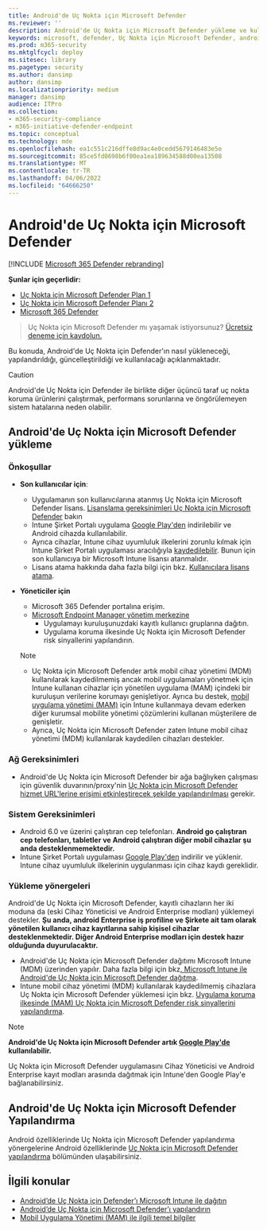 ```yaml
---
title: Android'de Uç Nokta için Microsoft Defender
ms.reviewer: ''
description: Android'de Uç Nokta için Microsoft Defender yükleme ve kullanma işlemleri açıklanır
keywords: microsoft, defender, Uç Nokta için Microsoft Defender, android, yükleme, dağıtma, kaldırma, intune
ms.prod: m365-security
ms.mktglfcycl: deploy
ms.sitesec: library
ms.pagetype: security
ms.author: dansimp
author: dansimp
ms.localizationpriority: medium
manager: dansimp
audience: ITPro
ms.collection:
- m365-security-compliance
- m365-initiative-defender-endpoint
ms.topic: conceptual
ms.technology: mde
ms.openlocfilehash: ea1c551c216dffe8d9ac4e0cedd5679146483e5e
ms.sourcegitcommit: 85ce5fd0698b6f00ea1ea189634588d00ea13508
ms.translationtype: MT
ms.contentlocale: tr-TR
ms.lasthandoff: 04/06/2022
ms.locfileid: "64666250"
---
```

# <a name="microsoft-defender-for-endpoint-on-android"></a>Android'de Uç Nokta için Microsoft Defender

[!INCLUDE [Microsoft 365 Defender rebranding](../../includes/microsoft-defender.md)]

**Şunlar için geçerlidir:**
- [Uç Nokta için Microsoft Defender Plan 1](https://go.microsoft.com/fwlink/p/?linkid=2154037)
- [Uç Nokta için Microsoft Defender Planı 2](https://go.microsoft.com/fwlink/p/?linkid=2154037)
- [Microsoft 365 Defender](https://go.microsoft.com/fwlink/?linkid=2118804)

> Uç Nokta için Microsoft Defender mı yaşamak istiyorsunuz? [Ücretsiz deneme için kaydolun.](https://signup.microsoft.com/create-account/signup?products=7f379fee-c4f9-4278-b0a1-e4c8c2fcdf7e&ru=https://aka.ms/MDEp2OpenTrial?ocid=docs-wdatp-exposedapis-abovefoldlink)

Bu konuda, Android'de Uç Nokta için Defender'ın nasıl yükleneceği, yapılandırıldığı, güncelleştirildiği ve kullanılacağı açıklanmaktadır.

> [!CAUTION]
> Android'de Uç Nokta için Defender ile birlikte diğer üçüncü taraf uç nokta koruma ürünlerini çalıştırmak, performans sorunlarına ve öngörülemeyen sistem hatalarına neden olabilir.

## <a name="how-to-install-microsoft-defender-for-endpoint-on-android"></a>Android'de Uç Nokta için Microsoft Defender yükleme

### <a name="prerequisites"></a>Önkoşullar

- **Son kullanıcılar için**:
  - Uygulamanın son kullanıcılarına atanmış Uç Nokta için Microsoft Defender lisans. [Lisanslama gereksinimleri Uç Nokta için Microsoft Defender](/microsoft-365/security/defender-endpoint/minimum-requirements#licensing-requirements) bakın
  - Intune Şirket Portalı uygulama [Google Play'den](https://play.google.com/store/apps/details?id=com.microsoft.windowsintune.companyportal) indirilebilir ve Android cihazda kullanılabilir.
  - Ayrıca cihazlar, Intune cihaz uyumluluk ilkelerini zorunlu kılmak için Intune Şirket Portalı uygulaması aracılığıyla [kaydedilebilir](/mem/intune/user-help/enroll-device-android-company-portal). Bunun için son kullanıcıya bir Microsoft Intune lisansı atanmalıdır.
  - Lisans atama hakkında daha fazla bilgi için bkz. [Kullanıcılara lisans atama](/azure/active-directory/users-groups-roles/licensing-groups-assign).

- **Yöneticiler için**
   - Microsoft 365 Defender portalına erişim.
   - [Microsoft Endpoint Manager yönetim merkezine](https://go.microsoft.com/fwlink/?linkid=2109431)
       - Uygulamayı kuruluşunuzdaki kayıtlı kullanıcı gruplarına dağıtın.
       - Uygulama koruma ilkesinde Uç Nokta için Microsoft Defender risk sinyallerini yapılandırın.
  
    > [!NOTE]
    > - Uç Nokta için Microsoft Defender artık mobil cihaz yönetimi (MDM) kullanılarak kaydedilmemiş ancak mobil uygulamaları yönetmek için Intune kullanan cihazlar için yönetilen uygulama (MAM) içindeki bir kuruluşun verilerine korumayı genişletiyor. Ayrıca bu destek, [mobil uygulama yönetimi (MAM)](/mem/intune/apps/mam-faq) için Intune kullanmaya devam ederken diğer kurumsal mobilite yönetimi çözümlerini kullanan müşterilere de genişletir.
    > - Ayrıca, Uç Nokta için Microsoft Defender zaten Intune mobil cihaz yönetimi (MDM) kullanılarak kaydedilen cihazları destekler.


### <a name="network-requirements"></a>Ağ Gereksinimleri

- Android'de Uç Nokta için Microsoft Defender bir ağa bağlıyken çalışması için güvenlik duvarının/proxy'nin [Uç Nokta için Microsoft Defender hizmet URL'lerine erişimi etkinleştirecek şekilde yapılandırılması](configure-proxy-internet.md#enable-access-to-microsoft-defender-for-endpoint-service-urls-in-the-proxy-server) gerekir.

### <a name="system-requirements"></a>Sistem Gereksinimleri

- Android 6.0 ve üzerini çalıştıran cep telefonları. **Android go çalıştıran cep telefonları, tabletler ve Android çalıştıran diğer mobil cihazlar şu anda desteklenmemektedir.**
- Intune Şirket Portalı uygulaması [Google Play'den](https://play.google.com/store/apps/details?id=com.microsoft.windowsintune.companyportal) indirilir ve yüklenir. Intune cihaz uyumluluk ilkelerinin uygulanması için cihaz kaydı gereklidir.

### <a name="installation-instructions"></a>Yükleme yönergeleri

Android'de Uç Nokta için Microsoft Defender, kayıtlı cihazların her iki moduna da (eski Cihaz Yöneticisi ve Android Enterprise modları) yüklemeyi destekler. **Şu anda, android Enterprise iş profiline ve Şirkete ait tam olarak yönetilen kullanıcı cihaz kayıtlarına sahip kişisel cihazlar desteklenmektedir. Diğer Android Enterprise modları için destek hazır olduğunda duyurulacaktır.**

- Android'de Uç Nokta için Microsoft Defender dağıtımı Microsoft Intune (MDM) üzerinden yapılır. Daha fazla bilgi için bkz[. Microsoft Intune ile Android'de Uç Nokta için Microsoft Defender dağıtma](android-intune.md).
- Intune mobil cihaz yönetimi (MDM) kullanılarak kaydedilmemiş cihazlara Uç Nokta için Microsoft Defender yüklemesi için bkz. [Uygulama koruma ilkesinde (MAM) Uç Nokta için Microsoft Defender risk sinyallerini yapılandırma](android-configure-mam.md).

> [!NOTE]
> **Android'de Uç Nokta için Microsoft Defender artık [Google Play'de](https://play.google.com/store/apps/details?id=com.microsoft.scmx) kullanılabilir.**
>
> Uç Nokta için Microsoft Defender uygulamasını Cihaz Yöneticisi ve Android Enterprise kayıt modları arasında dağıtmak için Intune'den Google Play'e bağlanabilirsiniz.

## <a name="how-to-configure-microsoft-defender-for-endpoint-on-android"></a>Android'de Uç Nokta için Microsoft Defender Yapılandırma

Android özelliklerinde Uç Nokta için Microsoft Defender yapılandırma yönergelerine Android özelliklerinde [Uç Nokta için Microsoft Defender yapılandırma](android-configure.md) bölümünden ulaşabilirsiniz.

## <a name="related-topics"></a>İlgili konular

- [Android’de Uç Nokta için Defender’ı Microsoft Intune ile dağıtın](android-intune.md)
- [Android’de Uç Nokta için Microsoft Defender’ı yapılandırın](android-configure.md)
- [Mobil Uygulama Yönetimi (MAM) ile ilgili temel bilgiler](/mem/intune/apps/app-management#mobile-application-management-mam-basics)
